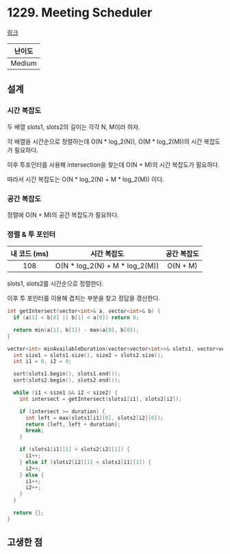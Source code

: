 # 1229. Meeting Scheduler

[링크](https://leetcode.com/problems/meeting-scheduler/description/)

| 난이도 |
| :----: |
| Medium |

## 설계

### 시간 복잡도

두 배열 slots1, slots2의 길이는 각각 N, M이라 하자.

각 배열을 시간순으로 정렬하는데 O(N \* log_2(N)), O(M \* log_2(M))의 시간 복잡도가 필요하다.

이후 투포인터를 사용해 intersection을 찾는데 O(N + M)의 시간 복잡도가 필요하다.

따라서 시간 복잡도는 O(N \* log_2(N) + M \* log_2(M)) 이다.

### 공간 복잡도

정렬에 O(N + M)의 공간 복잡도가 필요하다.

### 정렬 & 투 포인터

| 내 코드 (ms) |           시간 복잡도            | 공간 복잡도 |
| :----------: | :------------------------------: | :---------: |
|     108      | O(N \* log_2(N) + M \* log_2(M)) |  O(N + M)   |

slots1, slots2를 시간순으로 정렬한다.

이후 투 포인터를 이용해 겹치는 부분을 찾고 정답을 갱신한다.

```cpp
int getIntersect(vector<int>& a, vector<int>& b) {
  if (a[1] < b[0] || b[1] < a[0]) return 0;

  return min(a[1], b[1]) - max(a[0], b[0]);
}

vector<int> minAvailableDuration(vector<vector<int>>& slots1, vector<vector<int>>& slots2, int duration) {
  int size1 = slots1.size(), size2 = slots2.size();
  int i1 = 0, i2 = 0;

  sort(slots1.begin(), slots1.end());
  sort(slots2.begin(), slots2.end());

  while (i1 < size1 && i2 < size2) {
    int intersect = getIntersect(slots1[i1], slots2[i2]);

    if (intersect >= duration) {
      int left = max(slots1[i1][0], slots2[i2][0]);
      return {left, left + duration};
      break;
    }

    if (slots1[i1][1] < slots2[i2][1]) {
      i1++;
    } else if (slots2[i2][1] < slots1[i1][1]) {
      i2++;
    } else {
      i1++;
      i2++;
    }
  }

  return {};
}
```

## 고생한 점
